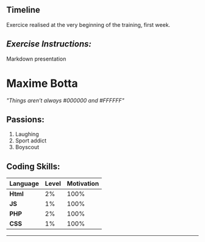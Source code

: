 ## Timeline
Exercice realised at the very beginning of the training, first week.

## _Exercise Instructions:_ 

Markdown presentation

# **Maxime Botta**
*"Things aren’t always #000000 and #FFFFFF"*

## Passions:
1. Laughing
2. Sport addict 
3. Boyscout

## Coding Skills:
| Language  |  Level  |  Motivation |
|-----------|---------|-------------| 
| **Html**  |  2%     |  100%       |
| **JS**    |  1%     |  100%       |
| **PHP**   |  2%     |  100%       | 
| **CSS**   |  1%     |  100%       |

---






